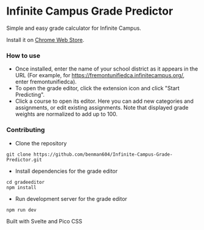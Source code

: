 # Infinite Campus Grade Predictor

Simple and easy grade calculator for Infinite Campus.

Install it on [Chrome Web Store](https://chrome.google.com/webstore/detail/infinite-campus-grade-pre/ggakloicnidnfjbdfeapcjdhoeikpmbc?hl=en&authuser=0 "Chrome Web Store").

### How to use
- Once installed, enter the name of your school district as it appears in the URL (For example, for https://fremontunifiedca.infinitecampus.org/, enter fremontunifiedca).
- To open the grade editor, click the extension icon and click "Start Predicting".
- Click a course to open its editor. Here you can add new categories and assignments, or edit existing assignments. Note that displayed grade weights are normalized to add up to 100.

### Contributing
- Clone the repository
```
git clone https://github.com/benman604/Infinite-Campus-Grade-Predictor.git
```
- Install dependencies for the grade editor
```
cd gradeeditor
npm install
```
- Run development server for the grade editor
```
npm run dev
```

Built with Svelte and Pico CSS
